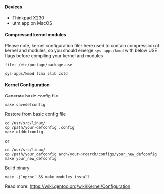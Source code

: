 #### Devices

  - Thinkpad X230
  - utm.app on MacOS

#### Compressed kernel modules

Please note, kernel configuration files here used to contain compression of kernel and modules, so you should emerge `sys-apps/kmod` with below USE flags before compiling your kernel and modules

    file: /etc/portage/package.use

    sys-apps/kmod lzma zlib zstd

#### Kernel Configuration

Generate basic config file

    make savedefconfig

Restore from basic config file

    cd /usr/src/linux/
    cp /path/your-defconfig .config
    make olddefconfig

or

    cd /usr/src/linux/
    cp /path/your_defconfig arch/your-srcarch/configs/your_new_defconfig
    make your_new_defconfig

Build binary

    make -j`nproc` && make modules_install

Read more: <https://wiki.gentoo.org/wiki/Kernel/Configuration>
